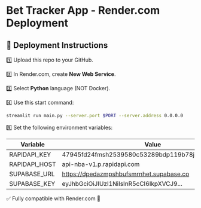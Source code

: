 # Bet Tracker App - Render.com Deployment

## 🚀 Deployment Instructions

1️⃣ Upload this repo to your GitHub.

2️⃣ In Render.com, create **New Web Service**.

3️⃣ Select **Python** language (NOT Docker).

4️⃣ Use this start command:
```bash
streamlit run main.py --server.port $PORT --server.address 0.0.0.0
```

5️⃣ Set the following environment variables:

| Variable | Value |
| -------- | ----- |
| RAPIDAPI_KEY | 47945fd24fmsh2539580c53289bdp119b78jsne5525ec5acdf |
| RAPIDAPI_HOST | api-nba-v1.p.rapidapi.com |
| SUPABASE_URL | https://dpedazmpshbufsmrnhet.supabase.co |
| SUPABASE_KEY | eyJhbGciOiJIUzI1NiIsInR5cCI6IkpXVCJ9... |

✅ Fully compatible with Render.com 🚀